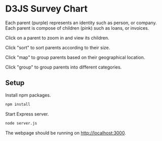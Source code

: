 # D3JS Survey Chart
Each parent (purple) represents an identity such as person, or company. Each parent is compose of children (pink) such as loans, or invoices.

Click on a parent to zoom in and view its children.

Click "sort" to sort parents according to their size.

Click "map" to group parents based on their geographical location.

Click "group" to group parents into different categories.

## Setup
Install npm packages.
```bash
npm install
```
Start Express server.
```bash
node server.js
```
The webpage should be running on [http://localhost:3000](http://localhost:3000).